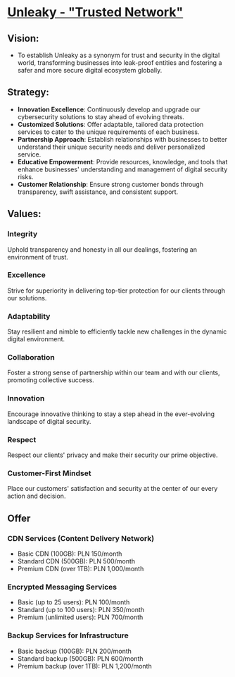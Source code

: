 # [Unleaky - "Trusted Network"](http://www.unleaky.com)


## Vision: 
+ To establish Unleaky as a synonym for trust and security in the digital world, transforming businesses into leak-proof entities and fostering a safer and more secure digital ecosystem globally.

## Strategy: 

+ **Innovation Excellence**: Continuously develop and upgrade our cybersecurity solutions to stay ahead of evolving threats. 
+ **Customized Solutions**: Offer adaptable, tailored data protection services to cater to the unique requirements of each business. 
+ **Partnership Approach**: Establish relationships with businesses to better understand their unique security needs and deliver personalized service.
+ **Educative Empowerment**: Provide resources, knowledge, and tools that enhance businesses' understanding and management of digital security risks.
+ **Customer Relationship**: Ensure strong customer bonds through transparency, swift assistance, and consistent support.

## Values: 

### Integrity
Uphold transparency and honesty in all our dealings, fostering an environment of trust.

### Excellence
Strive for superiority in delivering top-tier protection for our clients through our solutions.

### Adaptability
Stay resilient and nimble to efficiently tackle new challenges in the dynamic digital environment.

### Collaboration
Foster a strong sense of partnership within our team and with our clients, promoting collective success.

### Innovation
Encourage innovative thinking to stay a step ahead in the ever-evolving landscape of digital security.

### Respect
Respect our clients' privacy and make their security our prime objective.

### Customer-First Mindset
Place our customers' satisfaction and security at the center of our every action and decision.


## Offer

### CDN Services (Content Delivery Network)
- Basic CDN (100GB): PLN 150/month
- Standard CDN (500GB): PLN 500/month
- Premium CDN (over 1TB): PLN 1,000/month

### Encrypted Messaging Services
- Basic (up to 25 users): PLN 100/month
- Standard (up to 100 users): PLN 350/month
- Premium (unlimited users): PLN 700/month

### Backup Services for Infrastructure
- Basic backup (100GB): PLN 200/month
- Standard backup (500GB): PLN 600/month
- Premium backup (over 1TB): PLN 1,200/month


